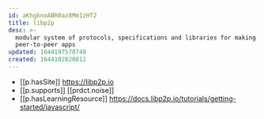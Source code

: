 ```yaml
---
id: aKhgknoABR0az8Mm1zHT2
title: libp2p
desc: >-
  modular system of protocols, specifications and libraries for making
  peer-to-peer apps
updated: 1644197570749
created: 1644102820812
---
```



- [[p.hasSite]] https://libp2p.io
- [[p.supports]] [[prdct.noise]]
- [[p.hasLearningResource]] https://docs.libp2p.io/tutorials/getting-started/javascript/
